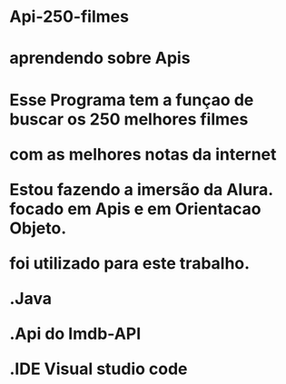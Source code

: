 # Api-250-filmes

<h1>aprendendo sobre Apis<h1>
  
Esse Programa tem a funçao de buscar os 250 melhores filmes
  
com as melhores notas da internet

Estou fazendo a imersão da Alura.
focado em Apis e em Orientacao Objeto.

     
     
foi utilizado para este trabalho.

.Java

.Api do Imdb-API

.IDE Visual studio code
